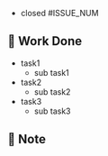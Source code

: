 - closed #ISSUE_NUM

## 🫡 Work Done
- task1
  - sub task1
- task2
  - sub task2
- task3
  - sub task3
 
## 📌 Note
